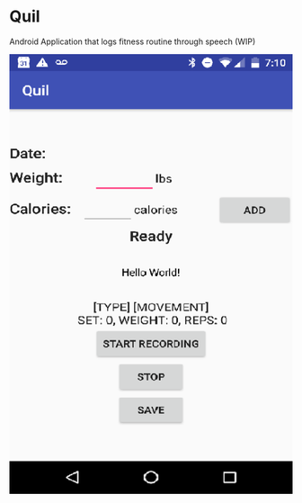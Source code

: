 # Quil
Android Application that logs fitness routine through speech (WIP)


![Main Screen (WIP)](quil_screenshot_1.png)
